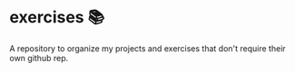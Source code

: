 # exercises :books:

A repository to organize my projects and exercises that don't require their own github rep.
